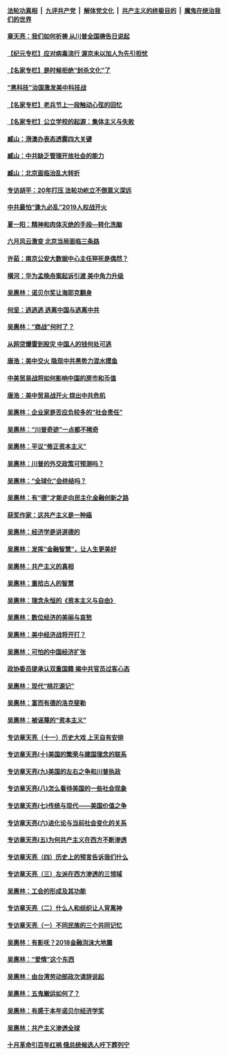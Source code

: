 

####  [法轮功真相](../../../../basic/blob/master/README.md?t=07100802) &nbsp;|&nbsp; [九评共产党](../../../../9ping.md/blob/master/README.md?t=07100802) &nbsp;|&nbsp; [解体党文化](../../../../jtdwh.md/blob/master/README.md?t=07100802)  &nbsp;|&nbsp; [共产主义的终极目的](../../../../gczydzjmd.md/blob/master/README.md?t=07100802) &nbsp;|&nbsp; [魔鬼在统治我们的世界](../../../../mgztzwmdsj.md/blob/master/README.md?t=07100802) 

#### [章天亮：我们如何祈祷 从川普全国祷告日说起](../pages/nsc423/n11944627.md?t=07100802) 

#### [【纪元专栏】应对病毒流行 渥京未以加人为先引担忧](../pages/nsc423/n11875714.md?t=07100802) 

#### [【名家专栏】是时候拒绝“封杀文化”了](../pages/nsc423/n11814093.md?t=07100802) 

#### [“黑科技”治国激发美中科技战](../pages/nsc423/n11638056.md?t=07100802) 

#### [【名家专栏】老兵节上一段触动心弦的回忆](../pages/nsc423/n11646016.md?t=07100802) 

#### [【名家专栏】公立学校的起源：集体主义与失败](../pages/nsc423/n11601833.md?t=07100802) 

#### [臧山：港澳办表态透露四大关键](../pages/nsc423/n11421628.md?t=07100802) 

#### [臧山：中共缺乏管理开放社会的能力](../pages/nsc423/n11407457.md?t=07100802) 

#### [臧山：北京面临治乱大转折](../pages/nsc423/n11406895.md?t=07100802) 

#### [专访胡平：20年打压 法轮功屹立不倒意义深远](../pages/nsc423/n11398800.md?t=07100802) 

#### [中共最怕“逢九必乱”2019人权战开火](../pages/nsc423/n11385248.md?t=07100802) 

#### [夏一阳：精神和肉体灭绝的手段—转化洗脑](../pages/nsc423/n11368250.md?t=07100802) 

#### [六月风云激变 北京当局面临三条路](../pages/nsc423/n11313668.md?t=07100802) 

#### [许茹：南京公安大数据中心主任猝死是偶然？](../pages/nsc423/n11064744.md?t=07100802) 

#### [横河：华为孟晚舟案起诉引渡 美中角力升级](../pages/nsc423/n11027230.md?t=07100802) 

#### [吴惠林：诺贝尔奖让海耶克翻身](../pages/nsc423/n10890049.md?t=07100802) 

#### [何坚：逃逃逃 逃离中国与逃离中共](../pages/nsc423/n10592891.md?t=07100802) 

#### [吴惠林：“商战”何时了？](../pages/nsc423/n10573558.md?t=07100802) 

#### [从网贷爆雷到股灾 中国人的钱何处可逃](../pages/nsc423/n10572800.md?t=07100802) 

#### [唐浩：美中交火 隐现中共黑势力混水摸鱼](../pages/nsc423/n10544040.md?t=07100802) 

#### [中美贸易战将如何影响中国的房市和币值](../pages/nsc423/n10543697.md?t=07100802) 

#### [唐浩：美中贸易战开火 烧出中共危机](../pages/nsc423/n10540126.md?t=07100802) 

#### [吴惠林：企业家是否应负较多的“社会责任”](../pages/nsc423/n10535022.md?t=07100802) 

#### [吴惠林：“川普奇迹”一点都不稀奇](../pages/nsc423/n10512808.md?t=07100802) 

#### [吴惠林：平议“修正资本主义”](../pages/nsc423/n10495724.md?t=07100802) 

#### [吴惠林：川普的外交政策可预测吗？](../pages/nsc423/n10462387.md?t=07100802) 

#### [吴惠林：“全球化”会终结吗？](../pages/nsc423/n10452838.md?t=07100802) 

#### [吴惠林：有“德”才能走向民主化金融创新之路](../pages/nsc423/n10432292.md?t=07100802) 

#### [获奖作家：这共产主义是一种癌](../pages/nsc423/n10431541.md?t=07100802) 

#### [吴惠林：经济学是讲道德的](../pages/nsc423/n10398014.md?t=07100802) 

#### [吴惠林：发挥“金融智慧”，让人生更美好](../pages/nsc423/n10375019.md?t=07100802) 

#### [吴惠林：共产主义的真相](../pages/nsc423/n10351394.md?t=07100802) 

#### [吴惠林：重拾古人的智慧](../pages/nsc423/n10337691.md?t=07100802) 

#### [吴惠林：理念永恒的《资本主义与自由》](../pages/nsc423/n10316274.md?t=07100802) 

#### [吴惠林：数位经济的美丽与哀愁](../pages/nsc423/n10292946.md?t=07100802) 

#### [吴惠林：美中经济战将开打？](../pages/nsc423/n10258825.md?t=07100802) 

#### [吴惠林：可怕的中国经济扩张](../pages/nsc423/n10219147.md?t=07100802) 

#### [政协委员提承认双重国籍 揭中共官员过客心态](../pages/nsc423/n10208809.md?t=07100802) 

#### [吴惠林：现代“桃花源记”](../pages/nsc423/n10185234.md?t=07100802) 

#### [吴惠林：富而有德的洛克斐勒](../pages/nsc423/n10142264.md?t=07100802) 

#### [吴惠林：被诬蔑的“资本主义”](../pages/nsc423/n10124816.md?t=07100802) 

#### [专访章天亮（十一）历史大戏 上天自有安排](../pages/nsc423/n10094905.md?t=07100802) 

#### [专访章天亮(十)美国的繁荣与建国理念的联系](../pages/nsc423/n10094899.md?t=07100802) 

#### [专访章天亮(九)美国的左右之争和川普执政](../pages/nsc423/n10094889.md?t=07100802) 

#### [专访章天亮(八)怎么看待美国的一些社会现象](../pages/nsc423/n10094857.md?t=07100802) 

#### [专访章天亮(七)传统与现代——美国价值之争](../pages/nsc423/n10093140.md?t=07100802) 

#### [专访章天亮(六)进化论与当前社会变化的关系](../pages/nsc423/n10092036.md?t=07100802) 

#### [专访章天亮(五)为何共产主义在西方不断渗透](../pages/nsc423/n10083620.md?t=07100802) 

#### [专访章天亮（四）历史上的预言告诉我们什么](../pages/nsc423/n10083606.md?t=07100802) 

#### [专访章天亮（三）左派在西方渗透的三领域](../pages/nsc423/n10081115.md?t=07100802) 

#### [吴惠林：工会的形成及其功能](../pages/nsc423/n10080633.md?t=07100802) 

#### [专访章天亮（二）什么人和组织让人背离神](../pages/nsc423/n10076637.md?t=07100802) 

#### [专访章天亮（一）不同民族的三个共同记忆](../pages/nsc423/n10074188.md?t=07100802) 

#### [吴惠林：有影呒？2018金融泡沫大地震](../pages/nsc423/n10040534.md?t=07100802) 

#### [吴惠林：“爱情”这个东西](../pages/nsc423/n10019423.md?t=07100802) 

#### [吴惠林：由台湾劳动部政次请辞说起](../pages/nsc423/n9979679.md?t=07100802) 

#### [吴惠林：五鬼搬运如何了？](../pages/nsc423/n9925338.md?t=07100802) 

#### [吴惠林：有感于本年诺贝尔经济学奖](../pages/nsc423/n9871883.md?t=07100802) 

#### [吴惠林：共产主义渗透全球](../pages/nsc423/n9812748.md?t=07100802) 

#### [十月革命引百年红祸 俄总统候选人吁下葬列宁](../pages/nsc423/n9810182.md?t=07100802) 

